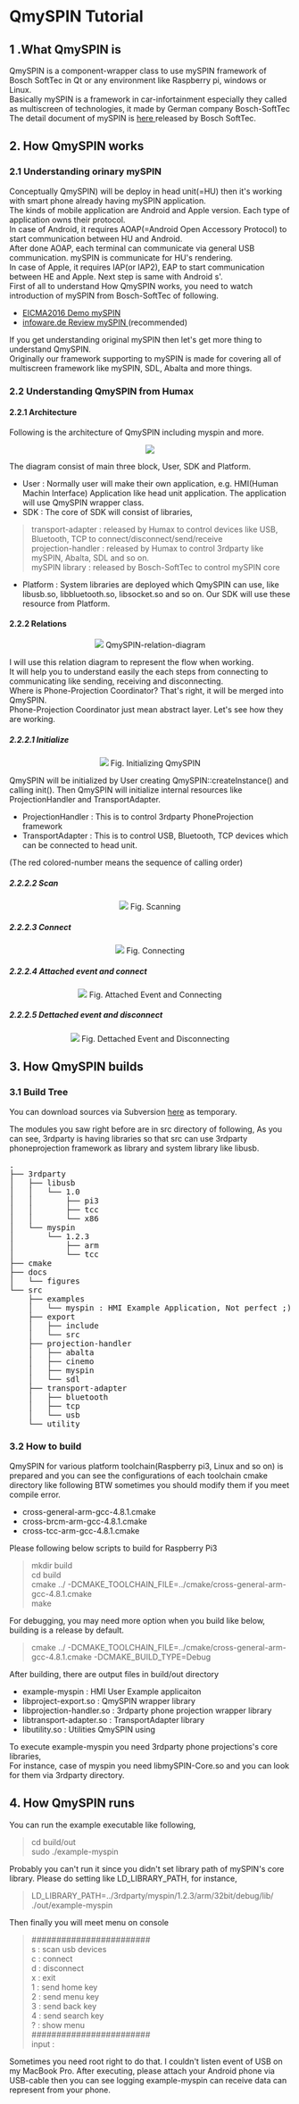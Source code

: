 
# QmySPIN Tutorial
## 1 .What QmySPIN is

QmySPIN is a component-wrapper class to use mySPIN framework of Bosch SoftTec in Qt or any environment like Raspberry pi, windows or Linux.<br>
Basically mySPIN is a framework in car-infortainment especially they called as multiscreen of technologies, it made by German company Bosch-SoftTec <br>
The detail document of mySPIN is <a href="http://www.bosch-softtec.com/myspin.html"> here </a> released by Bosch SoftTec.

## 2. How QmySPIN works

### 2.1 Understanding orinary mySPIN
Conceptually QmySPIN) will be deploy in head unit(=HU) then it's working with smart phone already having mySPIN application. <br>
The kinds of mobile application are Android and Apple version. Each type of application owns their protocol.<br>
In case of Android, it requires AOAP(=Android Open Accessory Protocol) to start communication between HU and Android. <br>
After done AOAP, each terminal can communicate via general USB communication. mySPIN is communicate for HU's rendering. <br>
In case of Apple, it requires IAP(or IAP2), EAP to start communication between HE and Apple. Next step is same with Android
s'.<br>
First of all to understand How QmySPIN works, you need to watch introduction of mySPIN from Bosch-SoftTec of following. <br>

* <a href="https://www.youtube.com/watch?v=W-oRnY5G5WQ"> EICMA2016 Demo mySPIN </a>
* <a href="https://www.youtube.com/watch?v=Xm8vdCJfDZs"> infoware.de Review mySPIN </a> (recommended)

If you get understanding original mySPIN then let's get more thing to understand QmySPIN. <br>
Originally our framework supporting to mySPIN is made for covering all of multiscreen framework like mySPIN, SDL, Abalta and more things.<br>


### 2.2 Understanding QmySPIN from Humax

#### 2.2.1 Architecture


Following is the architecture of QmySPIN including myspin and more.

<center>
<img src="https://github.com/tehokang/public-figures/blob/master/qmyspin/qmyspin-architecture.png?raw=true"/>
</center>

The diagram consist of main three block, User, SDK and Platform. 
* User : Normally user will make their own application, e.g. HMI(Human Machin Interface) Application like head unit application. The application will use QmySPIN wrapper class.
* SDK : The core of SDK will consist of libraries, 
> transport-adapter : released by Humax to control devices like USB, Bluetooth, TCP to connect/disconnect/send/receive <br>
> projection-handler : released by Humax to control 3rdparty like mySPIN, Abalta, SDL and so on.<br>
> mySPIN library : released by Bosch-SoftTec to control mySPIN core <br>
* Platform : System libraries are deployed which QmySPIN can use, like libusb.so, libbluetooth.so, libsocket.so and so on. Our SDK will use these resource from Platform.<br>


#### 2.2.2 Relations

<center><img src="https://github.com/tehokang/public-figures/blob/master/qmyspin/QmySPIN-relation-flow.png?raw=true"/> QmySPIN-relation-diagram </center>

I will use this relation diagram to represent the flow when working. <br>
It will help you to understand easily the each steps from connecting to communicating like sending, receiving and disconnecting. <br>
Where is Phone-Projection Coordinator? That's right, it will be merged into QmySPIN. <br>
Phone-Projection Coordinator just mean abstract layer. Let's see how they are working. <br>

##### 2.2.2.1 Initialize

<center><img src="https://github.com/tehokang/public-figures/blob/master/qmyspin/QmySPIN-relation-flow-initialize.png?raw=true"/> Fig. Initializing QmySPIN </center>

QmySPIN will be initialized by User creating QmySPIN::createInstance() and calling init(). Then QmySPIN will initialize internal resources like ProjectionHandler and TransportAdapter.
* ProjectionHandler : This is to control 3rdparty PhoneProjection framework
* TransportAdapter : This is to control USB, Bluetooth, TCP devices which can be connected to head unit.

(The red colored-number means the sequence of calling order)

##### 2.2.2.2 Scan

<center><img src="https://github.com/tehokang/public-figures/blob/master/qmyspin/QmySPIN-relation-flow-scan.png?raw=true"/> Fig. Scanning </center>

##### 2.2.2.3 Connect

<center><img src="https://github.com/tehokang/public-figures/blob/master/qmyspin/QmySPIN-relation-flow-connect.png?raw=true"/> Fig. Connecting </center>

##### 2.2.2.4 Attached event and connect

<center><img src="https://github.com/tehokang/public-figures/blob/master/qmyspin/QmySPIN-relation-flow-attached-event.png?raw=true"/> Fig. Attached Event and Connecting </center>

##### 2.2.2.5 Dettached event and disconnect

<center><img src="https://github.com/tehokang/public-figures/blob/master/qmyspin/QmySPIN-relation-flow-dettached-event.png?raw=true"/> Fig. Dettached Event and Disconnecting </center>

## 3. How QmySPIN builds

### 3.1 Build Tree

You can download sources via Subversion [here](http://svn.humaxdigital.com/browser/home/thkang2/qmyspin/) as temporary.

The modules you saw right before are in src directory of following, 
As you can see, 3rdparty is having libraries so that src can use 3rdparty phoneprojection framework as library and system library like libusb.

<pre>
.
├── 3rdparty
│   ├── libusb
│   │   └── 1.0
│   │       ├── pi3
│   │       ├── tcc
│   │       └── x86
│   └── myspin
│       └── 1.2.3
│           ├── arm
│           └── tcc
├── cmake
├── docs
│   └── figures
└── src
    ├── examples
    │   └── myspin : HMI Example Application, Not perfect ;)
    ├── export
    │   ├── include
    │   └── src
    ├── projection-handler
    │   ├── abalta
    │   ├── cinemo
    │   ├── myspin
    │   └── sdl
    ├── transport-adapter
    │   ├── bluetooth
    │   ├── tcp
    │   └── usb
    └── utility
</pre>

### 3.2 How to build

QmySPIN for various platform toolchain(Raspberry pi3, Linux and so on) is prepared and you can see the configurations of each toolchain cmake directory like following BTW sometimes you should modify them if you meet compile error.
* cross-general-arm-gcc-4.8.1.cmake
* cross-brcm-arm-gcc-4.8.1.cmake
* cross-tcc-arm-gcc-4.8.1.cmake

Please following below scripts to build for Raspberry Pi3
> mkdir build <br>
> cd build <br>
> cmake ../ -DCMAKE_TOOLCHAIN_FILE=../cmake/cross-general-arm-gcc-4.8.1.cmake <br>
> make <br>

For debugging, you may need more option when you build like below, building is a release by default.
> cmake ../ -DCMAKE_TOOLCHAIN_FILE=../cmake/cross-general-arm-gcc-4.8.1.cmake -DCMAKE_BUILD_TYPE=Debug


After building, there are output files in build/out directory
* example-myspin : HMI User Example applicaiton 
* libproject-export.so : QmySPIN wrapper library
* libprojection-handler.so : 3rdparty phone projection wrapper library
* libtransport-adapter.so : TransportAdapter library
* libutility.so : Utilities QmySPIN using

To execute example-myspin you need 3rdparty phone projections's core libraries, <br>
For instance, case of myspin you need libmySPIN-Core.so and you can look for them via 3rdparty directory.




## 4. How QmySPIN runs

You can run the example executable like following, <br>
> cd build/out <br>
> sudo ./example-myspin <br>

Probably you can't run it since you didn't set library path of mySPIN's core library.
Please do setting like LD_LIBRARY_PATH, for instance,
> LD_LIBRARY_PATH=../3rdparty/myspin/1.2.3/arm/32bit/debug/lib/ ./out/example-myspin

Then finally you will meet menu on console
>######################## <br>
> s : scan usb devices <br>
> c : connect <br>
> d : disconnect <br>
> x : exit <br>
> 1 : send home key <br>
> 2 : send menu key <br>
> 3 : send back key <br>
> 4 : send search key <br>
> ? : show menu <br>
>######################## <br>
>input : <br>

Sometimes you need root right to do that. I couldn't listen event of USB on my MacBook Pro.
After executing, please attach your Android phone via USB-cable then you can see logging example-myspin can receive data can represent from your phone.
